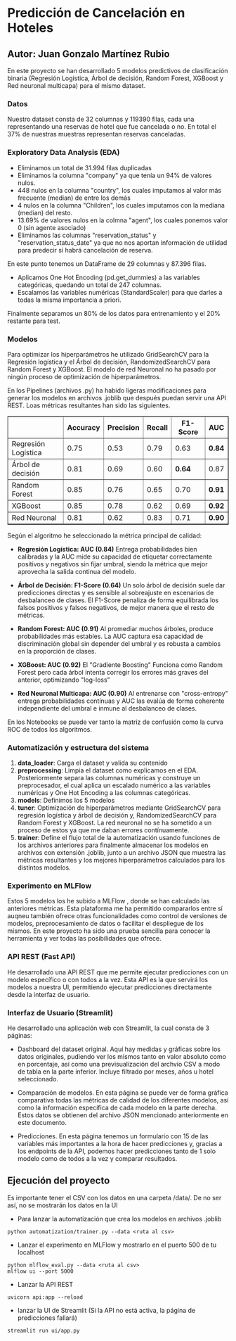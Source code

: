 # Predicción de Cancelación en Hoteles
## Autor: Juan Gonzalo Martínez Rubio
En este proyecto se han desarrollado 5 modelos predictivos de clasificación binaria (Regresión Logística, Árbol de decisión, Random Forest, XGBoost y Red neuronal multicapa) para el mismo dataset.

### Datos
Nuestro dataset consta de 32 columnas y 119390 filas, cada una representando una reservas de hotel que fue cancelada o no. En total el 37% de nuestras muestras representan reservas canceladas.

### Exploratory Data Analysis (EDA)
- Eliminamos un total de 31.994 filas duplicadas
- Eliminamos la columna "company" ya que tenía un 94% de valores nulos.
- 448 nulos en la columna "country", los cuales imputamos al valor más frecuente (median) de entre los demás
- 4 nulos en la columna "Children", los cuales imputamos con la mediana (median) del resto.
- 13.69% de valores nulos en la colmna "agent", los cuales ponemos valor 0 (sin agente asociado)
- Eliminamos las columnas "reservation_status" y "reservation_status_date" ya que no nos aportan información de utilidad para predecir si habrá cancelación de reserva.

En este punto tenemos un DataFrame de 29 columnas y 87.396 filas.

- Aplicamos One Hot Encoding (pd.get_dummies) a las variables categóricas, quedando un total de 247 columnas.
- Escalamos las variables numéricas (StandardScaler) para que darles a todas la misma importancia a priori.

Finalmente separamos un 80% de los datos para entrenamiento y el 20% restante para test.

### Modelos
Para optimizar los hiperparámetros he utilizado GridSearchCV para la Regresión logística y el Árbol de decisión, RandomizedSearchCV para Random Forest y XGBoost. El modelo de red Neuronal no ha pasado por ningún proceso de optimización de hiperparámetros.

En los Pipelines (archivos .py) ha habido ligeras modificaciones para generar los modelos en archivos .joblib que después puedan servir una API REST. Loas métricas resultantes han sido las siguientes.


<table border="1" cellpadding="8" cellspacing="0">  <thead>  <tr>  <th></th>  <th>Accuracy</th>  <th>Precision</th>  <th>Recall</th>  <th>F1-Score</th>  <th>AUC</th>  </tr>  </thead>  <tbody>  <tr>  <td>Regresión Logística</td>  <td>0.75</td>  <td>0.53</td>  <td>0.79</td>  <td>0.63</td>  <td><b>0.84</b></td>  </tr>  <tr>  <td>Árbol de decisión</td>  <td>0.81</td>  <td>0.69</td>  <td>0.60</td>  <td><b>0.64</b></td>  <td>0.87</td>  </tr>  <tr>  <td>Random Forest</td>  <td>0.85</td>  <td>0.76</td>  <td>0.65</td>  <td>0.70</td>  <td><b>0.91</b></td>  </tr>  <tr>  <td>XGBoost</td>  <td>0.85</td>  <td>0.78</td>  <td>0.62</td>  <td>0.69</td>  <td><b>0.92</b></td>  </tr>  <tr>  <td>Red Neuronal</td>  <td>0.81</td>  <td>0.62</td>  <td>0.83</td>  <td>0.71</td>  <td><b>0.90</b></td>  </tr>  </tbody>  </table>

Según el algoritmo he seleccionado la métrica principal de calidad:

- **Regresión Logística: AUC (0.84)**
Entrega probabilidades bien calibradas y la AUC mide su capacidad de etiquetar correctamente positivos y negativos sin fijar umbral, siendo la métrica que mejor aprovecha la salida continua del modelo.

- **Árbol de Decisión: F1-Score (0.64)**
Un solo árbol de decisión suele dar predicciones directas y es sensible al sobreajuste en escenarios de desbalanceo de clases. El F1-Score penaliza de forma equilibrada los falsos positivos y falsos negativos, de mejor manera que el resto de métricas.

- **Random Forest: AUC (0.91)**
Al promediar muchos árboles, produce probabilidades más estables. La AUC captura esa capacidad de discriminación global sin depender del umbral y es robusta a cambios en la proporción de clases.

- **XGBoost: AUC (0.92)**
El "Gradiente Boosting" Funciona como Random Forest pero cada árbol intenta corregir los errores más graves del anterior, optimizando "log-loss" 

- **Red Neuronal Multicapa: AUC (0.90)**
Al entrenarse con "cross-entropy" entrega probabilidades contínuas y AUC las evalúa de forma coherente independiente del umbral e inmune al desbalanceo de clases.

En los Notebooks se puede ver tanto la matriz de confusión como la curva ROC de todos los algoritmos.

### Automatización y estructura del sistema
1. **data_loader**: Carga el dataset y valida su contenido
2. **preprocessing**: Limpia el dataset como explicamos en el EDA. Posteriormente separa las columnas numéricas y construye un preprocesador, el cual aplica un escalado numérico a las variables numéricas y One Hot Encoding a las columnas categóricas.
3. **models**: Definimos los 5 modelos
4. **tuner**: Optimización de hiperparámetros mediante GridSearchCV para regresión logística y árbol de decisión y, RandomizedSearchCV para Random Forest y XGBoost. La red neuronal no se ha sometido a un proceso de estos ya que me daban errores contínuamente.
5. **trainer**:  Define el flujo total de la automatización usando funciones de los archivos anteriores para finalmente almacenar los modelos en archivos con extensión .joblib, junto a un archivo JSON que muestra las métricas resultantes y los mejores hiperparámetros calculados para los distintos modelos.

### Experimento en MLFlow
Estos 5 modelos los he subido a MLFlow , donde se han calculado las anteriores métricas. Esta plataforma me ha permitido compararlos entre sí auqneu también ofrece otras funcionalidades como control de versiones de modelos, preprocesamiento de datos o facilitar el despliegue de los mismos. 
En este proyecto ha sido una prueba sencilla para conocer la herramienta y ver todas las posibilidades que ofrece.

### API REST (Fast API)
He desarrollado una API REST que me permite ejecutar predicciones con un modelo específico o con todos a la vez. Esta API es la que servirá los modelos a nuestra UI, permitiendo ejecutar predicciones directamente desde la interfaz de usuario.

### Interfaz de Usuario (Streamlit)
He desarrollado una aplicación web con Streamlit, la cual consta de 3 páginas:

- Dashboard del dataset original. Aquí hay medidas y gráficas sobre los datos originales, pudiendo ver los mismos tanto en valor absoluto como en porcentaje, así como una previsualización del archvio CSV a modo de tabla en la parte inferior. Incluye filtrado por meses, años u hotel seleccionado.

- Comparación de modelos. En esta página se puede ver de forma gráfica comparativa todas las métricas de calidad de los diferentes modelos, así como la información específica de cada modelo en la parte derecha. Estos datos se obtienen del archivo JSON mencionado anteriormente en este documento.

- Predicciones. En esta página tenemos un formulario con 15 de las variables más importantes a la hora de hacer predicciones y, gracias a los endpoints de la API, podemos hacer predicciones tanto de 1 solo modelo como de todos a la vez y comparar resultados.

## Ejecución del proyecto

Es importante tener el CSV con los datos en una carpeta /data/. De no ser así, no se mostrarán los datos en la UI

- Para lanzar la automatización que crea los modelos en archivos .joblib
```
python automatization/trainer.py --data <ruta al csv>
```

- Lanzar el experimento en MLFlow y mostrarlo en el puerto 500 de tu localhost
```
python mlflow_eval.py --data <ruta al csv>
mlflow ui --port 5000
```

- Lanzar la API REST
```
uvicorn api:app --reload
```

- lanzar la UI de Streamlit (Si la API no está activa, la página de predicciones fallará)
```
streamlit run ui/app.py
```
